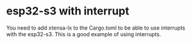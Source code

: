 # esp32-s3 with interrupt 
You need to add xtensa-lx to the Cargo.toml to be able to use interrupts with the esp32-s3.
This is a good example of using interrupts.
